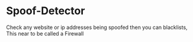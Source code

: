 Spoof-Detector
==============

Check any website or ip addresses being spoofed then you can blacklists, This near to be called a Firewall
